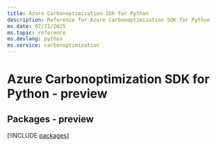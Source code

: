 ```yaml
---
title: Azure Carbonoptimization SDK for Python
description: Reference for Azure Carbonoptimization SDK for Python
ms.date: 07/21/2025
ms.topic: reference
ms.devlang: python
ms.service: carbonoptimization
---
```

# Azure Carbonoptimization SDK for Python - preview
## Packages - preview
[!INCLUDE [packages](carbonoptimization-index.md)]